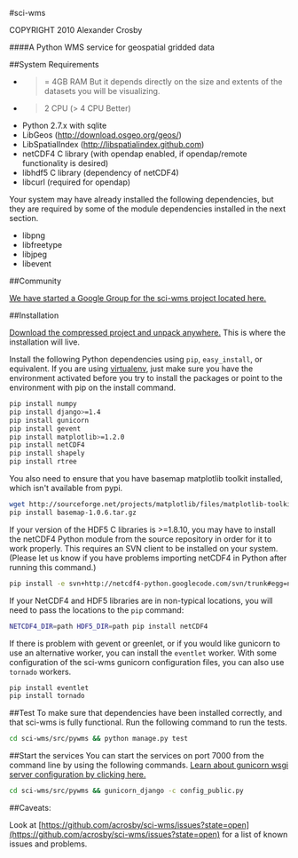 #sci-wms

COPYRIGHT 2010 Alexander Crosby

####A Python WMS service for geospatial gridded data

##System Requirements

- >= 4GB RAM But it depends directly on the size and extents of the datasets you will be visualizing.
- > 2 CPU (> 4 CPU Better) 
- Python 2.7.x with sqlite
- LibGeos (http://download.osgeo.org/geos/)
- LibSpatialIndex (http://libspatialindex.github.com)
- netCDF4 C library (with opendap enabled, if opendap/remote functionality is desired)
- libhdf5 C library (dependency of netCDF4)
- libcurl (required for opendap)

Your system may have already installed the following dependencies, but 
they are required by some of the module dependencies installed in the next section.

- libpng
- libfreetype
- libjpeg
- libevent

##Community

[We have started a Google Group for the sci-wms project located here.](https://groups.google.com/forum/?fromgroups#!forum/sci-wms)

##Installation

[Download the compressed project and unpack anywhere.](http://acrosby.github.com/sci-wms) This is where the installation will live.

Install the following Python dependencies using `pip`, `easy_install`, or equivalent. 
If you are using [virtualenv](http://www.virtualenv.org/en/latest/), just make 
sure you have the environment
activated before you try to install the packages or point to the environment
with pip on the install command.
```bash
pip install numpy
pip install django>=1.4
pip install gunicorn
pip install gevent
pip install matplotlib>=1.2.0
pip install netCDF4
pip install shapely
pip install rtree
```

You also need to ensure that you have basemap matplotlib toolkit installed, 
which isn't available from pypi.
```bash
wget http://sourceforge.net/projects/matplotlib/files/matplotlib-toolkits/basemap-1.0.6/basemap-1.0.6.tar.gz
pip install basemap-1.0.6.tar.gz
```

If your version of the HDF5 C libraries is >=1.8.10, you may have to install 
the netCDF4 Python module from the source repository in order for it to work properly. 
This requires an SVN client to be installed on your system. (Please let us know if 
you have problems importing netCDF4 in Python after running this command.)
```bash
pip install -e svn+http://netcdf4-python.googlecode.com/svn/trunk#egg=netCDF4
```

If your NetCDF4 and HDF5 libraries are in non-typical locations, you will need to pass the locations to the `pip` command:
```bash
NETCDF4_DIR=path HDF5_DIR=path pip install netCDF4
```

If there is problem with gevent or greenlet, or if you would like gunicorn 
to use an alternative worker, you can install the `eventlet` worker. With some configuration 
of the sci-wms gunicorn configuration files,  you can also use `tornado` workers.

```bash
pip install eventlet
pip install tornado
```

##Test
To make sure that dependencies have been installed correctly, and that sci-wms is fully functional. 
Run the following command to run the tests.
```bash
cd sci-wms/src/pywms && python manage.py test
```

##Start the services
You can start the services on port 7000 from the command line by using the following commands. [Learn about gunicorn wsgi server configuration by clicking here.](http://gunicorn.org/)
```bash
cd sci-wms/src/pywms && gunicorn_django -c config_public.py
```

##Caveats:

Look at [https://github.com/acrosby/sci-wms/issues?state=open](https://github.com/acrosby/sci-wms/issues?state=open) for a list of known issues and problems.
